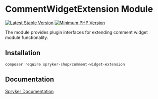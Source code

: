 # CommentWidgetExtension Module
[![Latest Stable Version](https://poser.pugx.org/spryker-shop/comment-widget-extension/v/stable.svg)](https://packagist.org/packages/spryker-shop/comment-widget-extension)
[![Minimum PHP Version](https://img.shields.io/badge/php-%3E%3D%208.2-8892BF.svg)](https://php.net/)

The module provides plugin interfaces for extending comment widget module functionality.

## Installation

```
composer require spryker-shop/comment-widget-extension
```

## Documentation

[Spryker Documentation](https://docs.spryker.com)
